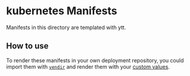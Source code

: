 # kubernetes Manifests

Manifests in this directory are templated with ytt.

## How to use

To render these manifests in your own deployment repository, you could import them with [`vendir`](https://carvel.dev/vendir/) and render them with your [custom values](https://carvel.dev/ytt/docs/v0.51.0/ytt-data-values/).

